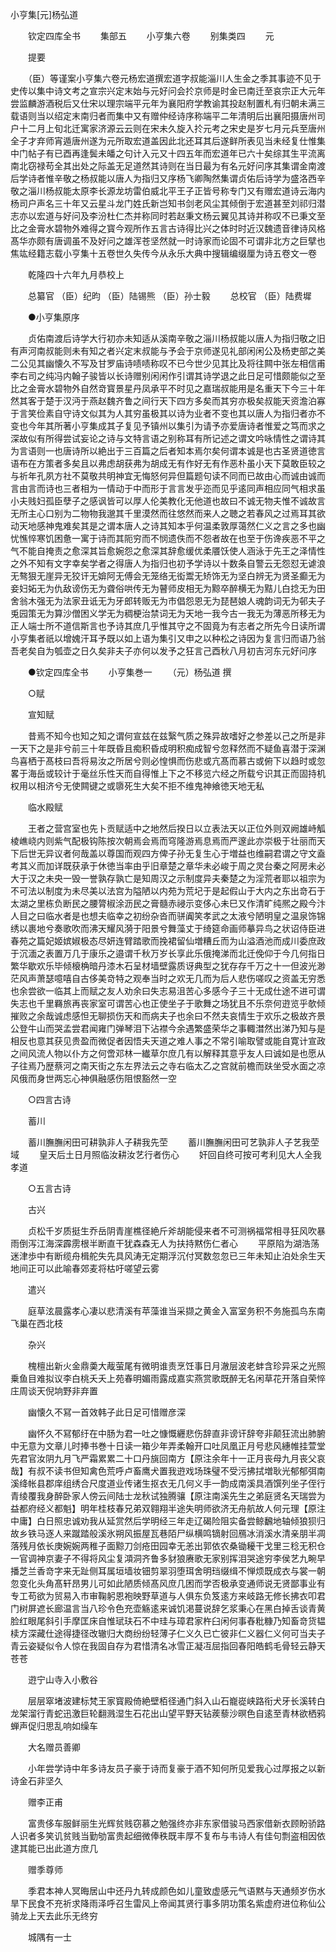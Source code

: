 <!-- { "loadSidebar": true } -->
小亨集[元]杨弘道





　　钦定四库全书
　　集部五
　　小亨集六卷
　　别集类四
　　元

　　提要

　　（臣）等谨案小亨集六卷元杨宏道撰宏道字叔能淄川人生金之季其事迹不见于史传以集中诗文考之宣宗兴定末始与元好问会扵京师是时金已南迁至哀宗正大元年尝监麟游酒税后又仕宋以理宗端平元年为襄阳府学教谕其投赵制置札有归朝未满三载语则当以绍定末南归者而集中又有赠仲经诗序称端平二年清明后出襄阳摄唐州司户十二月上旬北迁寓家济源云云则在宋未久旋入扵元考之宋史是岁七月元兵至唐州全子才弃师宵遁唐州遂为元所取宏道盖因此北还耳其后遂鲜所表见当未经复仕惟集中门帖子有已酉再逢鬓未皤之句计入元又十四五年而宏道年已六十矣综其生平流离南北窃禄苟全其出处之际盖无足道然其诗则在当日最为有名元好问序其集谓金南渡后学诗者惟辛敬之杨叔能以唐人为指归又序杨飞卿陶然集谓贞佑后诗学为盛洛西辛敬之淄川杨叔能太原李长源龙坊雷伯威北平王子正皆号称专门又有赠宏道诗云海内杨司户声名三十年又云星斗龙门姓氏新岂知书剑老风尘其倾倒于宏道甚至刘祁归潜志亦以宏道与好问及李汾杜仁杰并称同时若赵秉文杨云翼见其诗并称叹不已秉文至比之金膏水碧物外难得之寳今观所作五言古诗得比兴之体时时近汉魏遗音律诗风格髙华亦颇有唐调虽不及好问之雄浑苍坚然就一时诗家而论固不可谓非北方之巨擘也焦竑经籍志载小亨集十五卷世久失传今从永乐大典中搜辑编缀厘为诗五卷文一卷

　　乾隆四十六年九月恭校上

　　总纂官 （臣）纪昀 （臣）陆锡熊 （臣）孙士毅
　　总校官 （臣）陆费墀

　　●小亨集原序

　　贞佑南渡后诗学大行初亦未知适从溪南辛敬之淄川杨叔能以唐人为指归敬之旧有声河南叔能则未有知之者兴定末叔能与予会于京师遂见礼部闲闲公及杨吏部之美二公见其幽懐久不写及甘罗庙诗啧啧称叹不已今世少见其比及将往闗中张左相信甫李右司之纯冯内翰子骏皆以长诗赠别闲闲作引谓其诗学退之此日足可惜颇能似之至比之金膏水碧物外自然竒寳景星丹凤承平不时见之嘉瑞叔能用是名重天下今三十年然其客于楚于汉沔于燕赵魏齐鲁之间行天下四方多矣而其穷亦极矣叔能天资澹泊寡于言笑俭素自守诗文似其为人其穷虽极其以诗为业者不变也其以唐人为指归者亦不变也今年其所著小亨集成其子复见予镇州以集引为请予亦爱唐诗者惟爱之笃而求之深故似有所得尝试妄论之诗与文特言语之别称耳有所记述之谓文吟咏情性之谓诗其为言语则一也唐诗所以絶出于三百篇之后者知本焉尔矣何谓本诚是也古圣贤道徳言语布在方策者多矣且以弗虑胡获弗为胡成无有作好无有作恶朴虽小天下莫敢臣较之与祈年孔夙方社不莫敬共明神宜无悔怒何异但篇题句读不同而已故由心而诚由诚而言由言而诗也三者相为一情动于中而形于言言发乎迩而见乎逺同声相应同气相求虽小夫贱妇孤臣孽子之感讽皆可以厚人伦美教化无他道也故曰不诚无物夫惟不诚故言无所主心口别为二物物我邈其千里漠然而往悠然而来人之聴之若春风之过焉耳其欲动天地感神鬼难矣其是之谓本唐人之诗其知本乎何温柔敦厚蔼然仁义之言之多也幽忧憔悴寒饥困惫一寓于诗而其阨穷而不悯遗佚而不怨者故在也至于伤谗疾恶不平之气不能自掩责之愈深其旨愈婉怨之愈深其辞愈缓优柔餍饫使人涵泳于先王之泽情性之外不知有文字幸矣学者之得唐人为指归也初予学诗以十数条自警云无怨怼无谑浪无骜狠无崖异无狡讦无媕阿无傅会无笼络无衒鬻无矫饰无为坚白辨无为贤圣癫无为妾妇妬无为仇敌谤伤无为聋俗哄传无为瞽师皮相无为黥卒醉横无为黠儿白捻无为田舍翁木强无为法家丑诋无为牙郎转贩无为市倡怨恩无为琵琶娘人魂韵词无为邨夫子兎园策无为算沙僧困义学无为稠梗治禁词无为天地一我今古一我无为薄恶所移无为正人端士所不道信斯言也予诗其庶几乎惟其守之不固竟为有志者之所先今日读所谓小亨集者祇以增媿汗耳予既以如上语为集引又申之以种松之诗因为复言归而语乃翁吾老矣自为瓠壶之日久矣非夫子亦何以发予之狂言己酉秋八月初吉河东元好问序

　　●钦定四库全书
　　小亨集巻一
　　（元）杨弘道 撰

　　○赋

　　宣知赋

　　昔焉不知今也知之知之谓何宣兹在兹繄气质之殊异故嗜好之参差以己之所是非一天下之是非兮前三十年既昏且痴积昏成明积痴成智兮忽释然而不疑鱼喜潜于深渊鸟喜栖于髙枝曰吾将易汝之所居兮则必惶惧而伤悲或亢髙而慕古或俯下以趋时或忽畧于海岳或较计于毫丝乐性天而自得惟上下之不移览六经之所载兮识其正而固持机权用以相济兮无使闗键之或隳死生大矣不拒不维鬼神飨徳天地无私

　　临水殿赋

　　王者之营宫室也先卜贡赋适中之地然后揆日以立表法天以正位外则双阙雄峙觚棱嶕峣内则紫气配极钩陈按次朝焉会焉而穹隆游焉息焉而严邃此亦崇极于壮丽而天下后世无异议者何哉盖以尊国而观四方俾子孙无复生心于増益也维嗣君谓之守文盍考其义而加详既获承于休徳当率由乎旧章楚之章华未必峻于周之灵台秦之阿房未必大于汉之未央一毁一誉孰存孰亡是知周汉之示制度异夫秦楚之为淫荒者耶以祖宗为不可法以制度为未尽美以法宫为隘陋以内苑为荒圮于是起假山于大内之东出竒石于太湖之里栋负断民之腰膂椒涂沥民之膏髓赤祲示变侈心未巳又作清旷纯熈之殿今汴人目之曰临水者是也想夫临幸之初纷杂沓而骈阗笑孝武之太液兮陋明皇之温泉饰锦绣以裹地兮奏歌吹而沸天耀风漪于阳景兮舞藻丈于绮筵命画师摹异鸟之状诏侍臣进春苑之篇妃姬嫔婌极态尽妍连臂踏歌而挽裙留仙増糟丘而为山溢酒池而成川委庶政于沉湎之表置万几于康乐之邉谓千秋万岁长享此乐俄掩涕而北迁俛仰于今几何指日繁华歇欢乐毕倾榱桷暗丹漆木石呈材墙壁露质讶典型之犹存存千万之十一但波光渺茫风声萧瑟噫嘻自古侈美竒特之观奉当时之欢无几而为后人悲伤嗟叹之资盖无穷悉也余尝欲一临其上而赋之友人劝余曰失志易沮苦心多感今子三十无成仕途不进可谓失志也千里羇旅再丧家室可谓苦心也正使坐子于歌舞之场犹且不乐奈何逰览乎欹倾摧败之余哉诚虑感怛无聊损伤天和而病夫子也余曰不然夫哀情生于欢乐之极故齐景公登牛山而哭孟尝君闻雍门弹琴泪下沾襟今余遇繁盛荣华之事輙澘然出涕乃知与是相反也意其获见贵盈而微促者因悟夫天道之难人事之不常引喻取譬或能自寛计宣政之间风流人物以仆方之何啻邓林一纎草尔庶几有以解释其意乎友人曰诚如是也愿从子往焉乃歴蔡河之南天街之东左界法云之寺右临太乙之宫就前檐而趺坐受水面之凉风俄而身世两忘心神俱融感伤阻恨豁然一空

　　○四言古诗

　　蓄川

　　蓄川膴膴闲田可耕孰非人子耕我先茔
　　蓄川膴膴闲田可艺孰非人子艺我茔域
　　皇天后土日月照临汝耕汝艺行者伤心
　　奸回自终可按可考利见大人全我孝道

　　○五言古诗

　　古兴

　　贞松千岁质挺生乔岳阴青崖樵径絶斤斧胡能侵来者不可测祸福常相寻狂风吹暴雨倒泻江海深霹雳根半断直干犹森森无人为扶持黙伤仁者心
　　平原陷为湖浩荡迷津歩中有断缆舟楫舵失先具风涛无定期浮沉付冥数忽忽已三年未知止泊处余生天地间正可以此喻春郊麦将枯吁嗟望云雾

　　遣兴

　　庭草泫晨露孝心凄以悲清溪有苹藻谁当采撷之黄金入富室务积不务施孤鸟东南飞巢在西北枝

　　杂兴

　　槐檀出新火金鼎羮大胾萤尾有微明谁责烹饪事日月澈层波老蚌含珍异采之光照乗鱼目难拟议李白桃夭夭上苑春明媚雨露成嘉实燕赏歌既醉无名闲草花开落自荣悴庄周谈天倪垧野非弃置

　　幽懐久不冩一首效韩子此日足可惜赠彦深

　　幽怀久不冩郁纡在中肠为君一吐之慷慨纒悲伤辞直非谤讦辞夸非颠狂流出肺腑中无意为文章儿时捧书巻十日读一箱少年弄柔翰开口吐凤凰正月号悲风繐帷挂萱堂先君官汝阴九月飞严霜累累二十口丹旐回南方【原注余年十一正月丧母九月丧父哀哉】有叔不读书但知禽色荒呼卢畜鹰犬置我逰戏场珠璧不受污拂拭増耿光郁郁弭南溪绛帐县郡庠组绣合尺度道业传诸生抠衣无几何义手一韵成南溪具酒馔列坐子侄行青绫覆我身醉卧家人傍云间陆士龙秋试独腾骧【原注南溪先生之弟庭贤名天瑞尝为益都府经义都魁】明年桂枝春兄弟双翱翔半途失明师欲济无舟航故人何元理【原注中庸】白日照忠诚劝我从延赏然后学明经三年走辽碣险阻实备尝鲸飜地轴倾狼狈归故乡铁马逐人来蹴踏般溪氷朔风振屋瓦巷陌尸纵横鸣镝射回鴈冰消溪水清亲朋半凋落残月依长庚婉婉两稚子面黥刀剑疮田园幸无恙出郭依农桑锄耰干戈里三稔无积仓一官调神京妻子不得将风尘复澒洞齐鲁多豺狼赓歌无家别挥泪哭途穷李侯艺九畹早播芝兰香竒字来无趾侧耳属垣墙妆钿剪翠羽堕珥舍明珰缀缉不惮烦既成衣与裳一朝忽变化头角髙轩昂男儿可如此陋质倾髙风庶几困而学否极承变通师说无贤鄙事业有专工苟欲为贸易入市审鞠躬恩袍映野草道与人俱东负笈逺方来岐路无修长拂衣叩君门树屏遮长廊温言当八珍令色充壶觞逺来诚饥渇蔓说辞乞浆秉心在黑白掉舌谈青黄脸红眼尾斜引手摩匡床自惟珷玞石不中珪与璋君家杵臼闲何事舂粃糠乃知畜竒货韫椟方深藏仕途得捷径改辙归大商纷纷轻薄子仁义久已亡彼非仁义器仁义何可当夫子青云姿疑似令人惊在我固自存为君惜清名冰雪正凝冱屈指回春阳皓鹤毛骨轻云静天苍苍

　　逰宁山寺入小敷谷

　　层层窣堵波建标梵王家寳殿倚絶壁栢径通门斜入山石巃嵸峡路衔犬牙长溪转白龙架溜行青蛇迅激巨轮翻溅湿生石花出山望平野天钻蒺藜沙暝色自逺至青林欲栖鸦蝉声促归思乱响如缲车

　　大名赠员善卿

　　小年尝学诗中年多诗友员子豪于诗而复豪于酒不知何所见爱我心过厚报之以新诗金石非坚久

　　赠李正甫

　　富贵侈车服鲜丽生光辉贫贱窃慕之勉强终亦非东家借骏马西家借新衣顾盼骄路人识者多笑讥贫贱当勤劬富贵起细微俸秩既丰厚不复布与韦诗人有佳句剽盗相因依逮其能已出此道方庶几

　　赠季尊师

　　季君本神人冥晦居山中还丹九转成颜色如儿童致虚感元气语黙与天通频岁伤水旱下民食不充祈求降雨泽呼召生雷风上帝闻其贤行事多阴功策名紫虚府进位称仙公骑龙上天去此乐无终穷

　　城隅有一士

